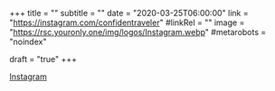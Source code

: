 +++
title = ""
subtitle = ""
date = "2020-03-25T06:00:00"
link = "https://instagram.com/confidentraveler"
#linkRel = ""
image = "https://rsc.youronly.one/img/logos/Instagram.webp"
#metarobots = "noindex"

draft = "true"
+++

<a href="https://instagram.com/confidentraveler" rel="me noopener external nofollow" referrerpolicy="strict-origin-when-cross-origin">Instagram</a>

